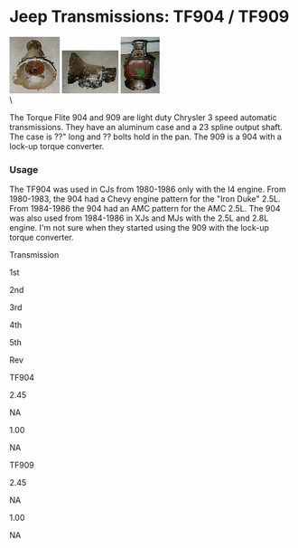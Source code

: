 # Jeep Transmissions: TF904 / TF909

[![TF 904 front](/images/transmission/factory/tf904f_.jpg)](/images/transmission/factory/tf904f.jpg) [![TF 904 side](/images/transmission/factory/tf904s_.jpg)](/images/transmission/factory/tf904s.jpg) [![TF 904 bottom](/images/transmission/factory/tf904b_.jpg)](/images/transmission/factory/tf904b.jpg)\
\

The Torque Flite 904 and 909 are light duty Chrysler 3 speed automatic transmissions. They have an aluminum case and a 23 spline output shaft. The case is ??\" long and ?? bolts hold in the pan. The 909 is a 904 with a lock-up torque converter.

### Usage

The TF904 was used in CJs from 1980-1986 only with the I4 engine. From 1980-1983, the 904 had a Chevy engine pattern for the \"Iron Duke\" 2.5L. From 1984-1986 the 904 had an AMC pattern for the AMC 2.5L. The 904 was also used from 1984-1986 in XJs and MJs with the 2.5L and 2.8L engine. I\'m not sure when they started using the 909 with the lock-up torque converter.

Transmission

1st

2nd

3rd

4th

5th

Rev

TF904

2.45

NA

1.00

NA

TF909

2.45

NA

1.00

NA
